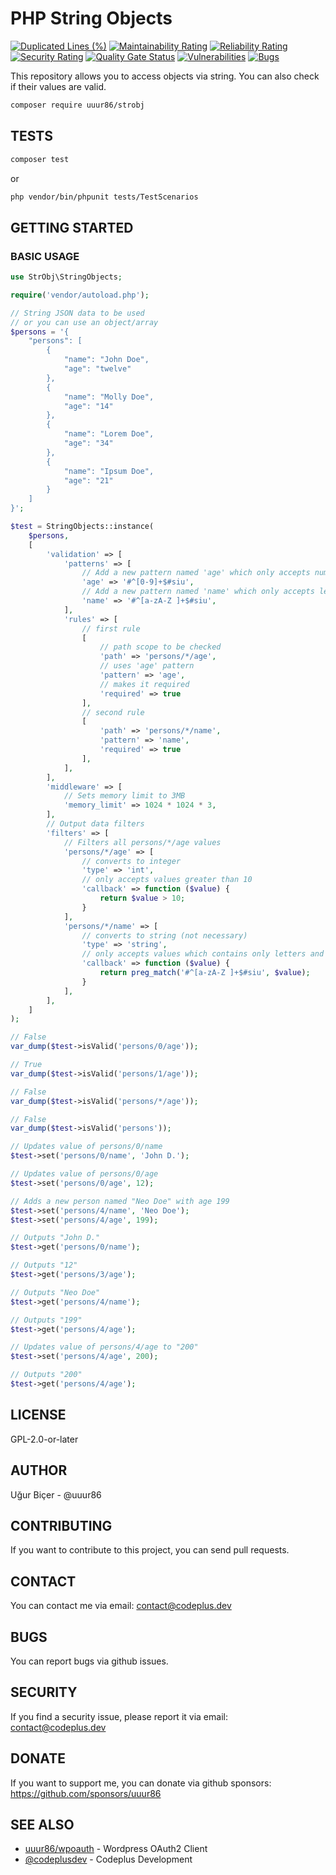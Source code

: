
# PHP String Objects
[![Duplicated Lines (%)](https://sonarcloud.io/api/project_badges/measure?project=uuur86_strobj&metric=duplicated_lines_density)](https://sonarcloud.io/summary/new_code?id=uuur86_strobj)
[![Maintainability Rating](https://sonarcloud.io/api/project_badges/measure?project=uuur86_strobj&metric=sqale_rating)](https://sonarcloud.io/summary/new_code?id=uuur86_strobj)
[![Reliability Rating](https://sonarcloud.io/api/project_badges/measure?project=uuur86_strobj&metric=reliability_rating)](https://sonarcloud.io/summary/new_code?id=uuur86_strobj)
[![Security Rating](https://sonarcloud.io/api/project_badges/measure?project=uuur86_strobj&metric=security_rating)](https://sonarcloud.io/summary/new_code?id=uuur86_strobj)
[![Quality Gate Status](https://sonarcloud.io/api/project_badges/measure?project=uuur86_strobj&metric=alert_status)](https://sonarcloud.io/summary/new_code?id=uuur86_strobj)
[![Vulnerabilities](https://sonarcloud.io/api/project_badges/measure?project=uuur86_strobj&metric=vulnerabilities)](https://sonarcloud.io/summary/new_code?id=uuur86_strobj)
[![Bugs](https://sonarcloud.io/api/project_badges/measure?project=uuur86_strobj&metric=bugs)](https://sonarcloud.io/summary/new_code?id=uuur86_strobj)

This repository allows you to access objects via string.
You can also check if their values are valid.

```bash
composer require uuur86/strobj
```

## TESTS

```bash
composer test
```

or

```bash
php vendor/bin/phpunit tests/TestScenarios
```

## GETTING STARTED

### BASIC USAGE

```php
use StrObj\StringObjects;

require('vendor/autoload.php');

// String JSON data to be used
// or you can use an object/array
$persons = '{
    "persons": [
        {
            "name": "John Doe",
            "age": "twelve"
        },
        {
            "name": "Molly Doe",
            "age": "14"
        },
        {
            "name": "Lorem Doe",
            "age": "34"
        },
        {
            "name": "Ipsum Doe",
            "age": "21"
        }
    ]
}';

$test = StringObjects::instance(
    $persons,
    [
        'validation' => [
            'patterns' => [
                // Add a new pattern named 'age' which only accepts numbers
                'age' => '#^[0-9]+$#siu',
                // Add a new pattern named 'name' which only accepts letters and spaces
                'name' => '#^[a-zA-Z ]+$#siu',
            ],
            'rules' => [
                // first rule
                [
                    // path scope to be checked
                    'path' => 'persons/*/age',
                    // uses 'age' pattern
                    'pattern' => 'age',
                    // makes it required
                    'required' => true
                ],
                // second rule
                [
                    'path' => 'persons/*/name',
                    'pattern' => 'name',
                    'required' => true
                ],
            ],
        ],
        'middleware' => [
            // Sets memory limit to 3MB
            'memory_limit' => 1024 * 1024 * 3,
        ],
        // Output data filters
        'filters' => [
            // Filters all persons/*/age values
            'persons/*/age' => [
                // converts to integer
                'type' => 'int',
                // only accepts values greater than 10
                'callback' => function ($value) {
                    return $value > 10;
                }
            ],
            'persons/*/name' => [
                // converts to string (not necessary)
                'type' => 'string',
                // only accepts values which contains only letters and spaces
                'callback' => function ($value) {
                    return preg_match('#^[a-zA-Z ]+$#siu', $value);
                }
            ],
        ],
    ]
);

// False
var_dump($test->isValid('persons/0/age'));

// True
var_dump($test->isValid('persons/1/age'));

// False
var_dump($test->isValid('persons/*/age'));

// False
var_dump($test->isValid('persons'));

// Updates value of persons/0/name
$test->set('persons/0/name', 'John D.');

// Updates value of persons/0/age
$test->set('persons/0/age', 12);

// Adds a new person named "Neo Doe" with age 199
$test->set('persons/4/name', 'Neo Doe');
$test->set('persons/4/age', 199);

// Outputs "John D."
$test->get('persons/0/name');

// Outputs "12"
$test->get('persons/3/age');

// Outputs "Neo Doe"
$test->get('persons/4/name');

// Outputs "199"
$test->get('persons/4/age');

// Updates value of persons/4/age to "200"
$test->set('persons/4/age', 200);

// Outputs "200"
$test->get('persons/4/age');
```

## LICENSE

GPL-2.0-or-later

## AUTHOR

Uğur Biçer - @uuur86

## CONTRIBUTING

If you want to contribute to this project, you can send pull requests.

## CONTACT

You can contact me via email: contact@codeplus.dev

## BUGS

You can report bugs via github issues.

## SECURITY

If you find a security issue, please report it via email: contact@codeplus.dev

## DONATE

If you want to support me, you can donate via github sponsors: <https://github.com/sponsors/uuur86>

## SEE ALSO

- [uuur86/wpoauth]( https://github.com/uuur86/wpoauth ) - Wordpress OAuth2 Client
- [@codeplusdev]( https://github.com/codeplusdev ) - Codeplus Development
